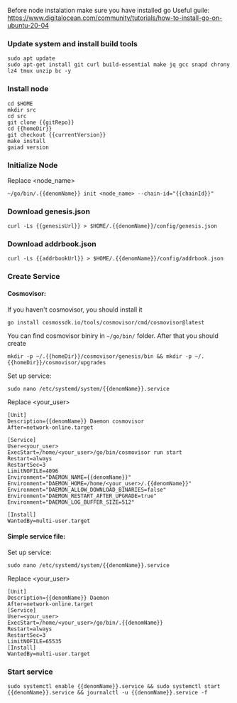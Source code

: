 Before node instalation make sure you have installed go
Useful guile: https://www.digitalocean.com/community/tutorials/how-to-install-go-on-ubuntu-20-04
### Update system and install build tools

```
sudo apt update
sudo apt-get install git curl build-essential make jq gcc snapd chrony lz4 tmux unzip bc -y
```

### Install node

```
cd $HOME
mkdir src
cd src
git clone {{gitRepo}}
cd {{homeDir}}
git checkout {{currentVersion}}
make install
gaiad version
```

### Initialize Node

Replace <node_name>

```
~/go/bin/.{{denomName}} init <node_name> --chain-id="{{chainId}}"
```

### Download genesis.json

```
curl -Ls {{genesisUrl}} > $HOME/.{{denomName}}/config/genesis.json
```

### Download addrbook.json

```
curl -Ls {{addrbookUrl}} > $HOME/.{{denomName}}/config/addrbook.json
```

### Create Service

#### Cosmovisor:

If you haven't cosmovisor, you should install it

```
go install cosmossdk.io/tools/cosmovisor/cmd/cosmovisor@latest
```

You can find cosmovisor biniry in `~/go/bin/` folder. After that you should create

```
mkdir -p ~/.{{homeDir}}/cosmovisor/genesis/bin && mkdir -p ~/.{{homeDir}}/cosmovisor/upgrades
```

Set up service:

```
sudo nano /etc/systemd/system/{{denomName}}.service
```

Replace <your_user>

```
[Unit]
Description={{denomName}} Daemon cosmovisor
After=network-online.target

[Service]
User=<your_user>
ExecStart=/home/<your_user>/go/bin/cosmovisor run start
Restart=always
RestartSec=3
LimitNOFILE=4096
Environment="DAEMON_NAME={{denomName}}"
Environment="DAEMON_HOME=/home/<your_user>/.{{denomName}}"
Environment="DAEMON_ALLOW_DOWNLOAD_BINARIES=false"
Environment="DAEMON_RESTART_AFTER_UPGRADE=true"
Environment="DAEMON_LOG_BUFFER_SIZE=512"

[Install]
WantedBy=multi-user.target
```

#### Simple service file:

Set up service:

```
sudo nano /etc/systemd/system/{{denomName}}.service
```

Replace <your_user>

```
[Unit]
Description={{denomName}} Daemon
After=network-online.target
[Service]
User=<your_user>
ExecStart=/home/<your_user>/go/bin/.{{denomName}}
Restart=always
RestartSec=3
LimitNOFILE=65535
[Install]
WantedBy=multi-user.target
```

### Start service

```
sudo systemctl enable {{denomName}}.service && sudo systemctl start {{denomName}}.service && journalctl -u {{denomName}}.service -f
```
